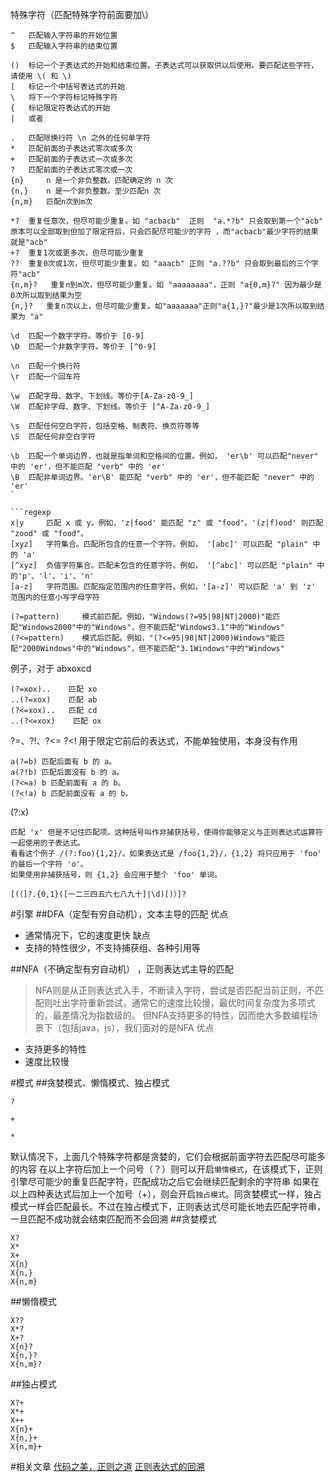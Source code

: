 特殊字符（匹配特殊字符前面要加\）  
```regexp
^   匹配输入字符串的开始位置
$   匹配输入字符串的结束位置

()  标记一个子表达式的开始和结束位置。子表达式可以获取供以后使用。要匹配这些字符，请使用 \( 和 \)
[   标记一个中括号表达式的开始
\   将下一个字符标记特殊字符
{   标记限定符表达式的开始
|   或者

.   匹配除换行符 \n 之外的任何单字符
*   匹配前面的子表达式零次或多次 
+   匹配前面的子表达式一次或多次
?   匹配前面的子表达式零次或一次
{n}     n 是一个非负整数。匹配确定的 n 次
{n,}    n 是一个非负整数。至少匹配n 次
{n,m}   匹配n次到m次

*?  重复任意次，但尽可能少重复。如 "acbacb"  正则  "a.*?b" 只会取到第一个"acb" 原本可以全部取到但加了限定符后，只会匹配尽可能少的字符 ，而"acbacb"最少字符的结果就是"acb" 
+?  重复1次或更多次，但尽可能少重复
??  重复0次或1次，但尽可能少重复。如 "aaacb" 正则 "a.??b" 只会取到最后的三个字符"acb"
{n,m}?   重复n到m次，但尽可能少重复。如 "aaaaaaaa"，正则 "a{0,m}?" 因为最少是0次所以取到结果为空
{n,}?   重复n次以上，但尽可能少重复。如"aaaaaaa"正则"a{1,}?"最少是1次所以取到结果为 "a"

\d  匹配一个数字字符。等价于 [0-9]
\D  匹配一个非数字字符。等价于 [^0-9]

\n  匹配一个换行符
\r  匹配一个回车符

\w  匹配字母、数字、下划线。等价于[A-Za-z0-9_]
\W  匹配非字母、数字、下划线。等价于 [^A-Za-z0-9_]

\s  匹配任何空白字符，包括空格、制表符、换页符等等
\S  匹配任何非空白字符

\b  匹配一个单词边界，也就是指单词和空格间的位置。例如， 'er\b' 可以匹配"never" 中的 'er'，但不能匹配 "verb" 中的 'er'
\B  匹配非单词边界。'er\B' 能匹配 "verb" 中的 'er'，但不能匹配 "never" 中的 'er'
`

```regexp
x|y     匹配 x 或 y。例如，'z|food' 能匹配 "z" 或 "food"。'(z|f)ood' 则匹配 "zood" 或 "food"。
[xyz]   字符集合。匹配所包含的任意一个字符。例如， '[abc]' 可以匹配 "plain" 中的 'a'
[^xyz]  负值字符集合。匹配未包含的任意字符。例如， '[^abc]' 可以匹配 "plain" 中的'p'、'l'、'i'、'n'
[a-z]   字符范围。匹配指定范围内的任意字符。例如，'[a-z]' 可以匹配 'a' 到 'z' 范围内的任意小写字母字符
```

```regexp
(?=pattern)     模式前匹配。例如，"Windows(?=95|98|NT|2000)"能匹配"Windows2000"中的"Windows"，但不能匹配"Windows3.1"中的"Windows"
(?<=pattern)    模式后匹配。例如，"(?<=95|98|NT|2000)Windows"能匹配"2000Windows"中的"Windows"，但不能匹配"3.1Windows"中的"Windows"
```
例子，对于 abxoxcd
```regexp
(?=xox)..    匹配 xo
..(?=xox)    匹配 ab
(?<=xox)..   匹配 cd
..(?<=xox)    匹配 ox
```
?=、?!、?<= ?<! 用于限定它前后的表达式，不能单独使用，本身没有作用
```regexp
a(?=b) 匹配后面有 b 的 a。
a(?!b) 匹配后面没有 b 的 a。
(?<=a) b 匹配前面有 a 的 b。
(?<!a) b 匹配前面没有 a 的 b。
```
(?:x)  [](https://developer.mozilla.org/zh-CN/docs/Web/JavaScript/Guide/Regular_Expressions)
```
匹配 'x' 但是不记住匹配项。这种括号叫作非捕获括号，使得你能够定义与正则表达式运算符一起使用的子表达式。
看看这个例子 /(?:foo){1,2}/。如果表达式是 /foo{1,2}/，{1,2} 将只应用于 'foo' 的最后一个字符 'o'。
如果使用非捕获括号，则 {1,2} 会应用于整个 'foo' 单词。
```

```regexp
[(（]?.{0,1}([一二三四五六七八九十]|\d)[)）]?
```

#引擎
##DFA（定型有穷自动机），文本主导的匹配
优点
* 通常情况下，它的速度更快
缺点
* 支持的特性很少，不支持捕获组、各种引用等

##NFA（不确定型有穷自动机） ，正则表达式主导的匹配
>NFA则是从正则表达式入手，不断读入字符，尝试是否匹配当前正则，不匹配则吐出字符重新尝试，通常它的速度比较慢，最优时间复杂度为多项式的，最差情况为指数级的。
>但NFA支持更多的特性，因而绝大多数编程场景下（包括java，js），我们面对的是NFA
优点
* 支持更多的特性
* 速度比较慢



#模式
##贪婪模式、懒惰模式、独占模式
```regexp
?
```
```regexp
+
```
```regexp
*
```
默认情况下，上面几个特殊字符都是贪婪的，它们会根据前面字符去匹配尽可能多的内容
在以上字符后加上一个问号（？）则可以开启`懒惰模式`，在该模式下，正则引擎尽可能少的重复匹配字符，匹配成功之后它会继续匹配剩余的字符串
如果在以上四种表达式后加上一个加号（+），则会开启`独占模式`。同贪婪模式一样，独占模式一样会匹配最长。不过在独占模式下，正则表达式尽可能长地去匹配字符串，一旦匹配不成功就会结束匹配而不会回溯
##贪婪模式
```regexp
X?
X*
X+
X{n}
X{n,}
X{n,m}
```
##懒惰模式
```regexp
X??
X*?
X+?
X{n}?
X{n,}?
X{n,m}?
```
##独占模式
```regexp
X?+
X*+
X++
X{n}+
X{n,}+
X{n,m}+
```

#相关文章
[代码之美，正则之道](https://mp.weixin.qq.com/s/jH6aimCs5LAL5GBe9bu8rg)
[正则表达式的回溯](https://www.cnblogs.com/leeego-123/p/11119416.html)




 
